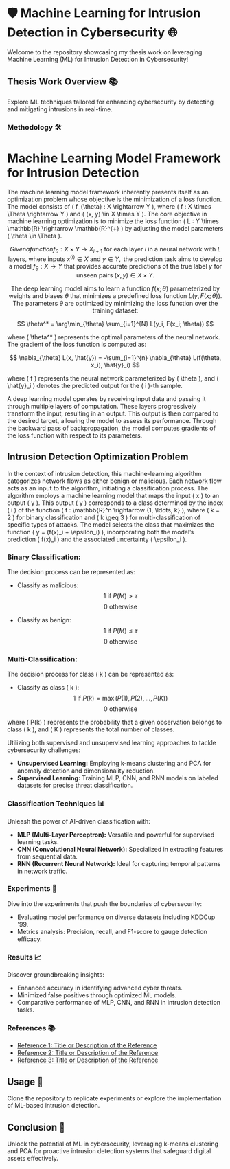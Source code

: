 # 🛡️ Machine Learning for Intrusion Detection in Cybersecurity 🌐

Welcome to the repository showcasing my thesis work on leveraging Machine Learning (ML) for Intrusion Detection in Cybersecurity!

## Thesis Work Overview 📚

Explore ML techniques tailored for enhancing cybersecurity by detecting and mitigating intrusions in real-time.

### Methodology 🛠️

# Machine Learning Model Framework for Intrusion Detection

The machine learning model framework inherently presents itself as an optimization problem whose objective is the minimization of a loss function. The model consists of \( f_{\theta} : X \rightarrow Y \), where \( f : X \times \Theta \rightarrow Y \) and \( (x, y) \in X \times Y \). The core objective in machine learning optimization is to minimize the loss function \( L : Y \times \mathbb{R} \rightarrow \mathbb{R}^{+} \) by adjusting the model parameters \( \theta \in \Theta \).

$$
Given a function f_{\theta} : X \times Y \rightarrow X_{i+1} \text{ for each layer } i \text{ in a neural network with } L \text{ layers, where inputs } x^{(i)} \in X \text{ and } y \in Y, \text{ the prediction task aims to develop a model } f_{\theta} : X \rightarrow Y \text{ that provides accurate predictions of the true label } y \text{ for unseen pairs } (x, y) \in X \times Y.
$$

$$
\text{The deep learning model aims to learn a function } f(x; \theta) \text{ parameterized by weights and biases } \theta \text{ that minimizes a predefined loss function } L(y, F(x; \theta)). \text{ The parameters } \theta \text{ are optimized by minimizing the loss function over the training dataset:}
$$


$$ \theta^* = \arg\min_{\theta} \sum_{i=1}^{N} L(y_i, F(x_i; \theta)) $$

where \( \theta^* \) represents the optimal parameters of the neural network. The gradient of the loss function is computed as:

$$ \nabla_{\theta} L(x, \hat{y}) = -\sum_{i=1}^{n} \nabla_{\theta} L(f(\theta, x_i), \hat{y}_i) $$

where \( f \) represents the neural network parameterized by \( \theta \), and \( \hat{y}_i \) denotes the predicted output for the \( i \)-th sample.

A deep learning model operates by receiving input data and passing it through multiple layers of computation. These layers progressively transform the input, resulting in an output. This output is then compared to the desired target, allowing the model to assess its performance. Through the backward pass of backpropagation, the model computes gradients of the loss function with respect to its parameters.

## Intrusion Detection Optimization Problem

In the context of intrusion detection, this machine-learning algorithm categorizes network flows as either benign or malicious. Each network flow acts as an input to the algorithm, initiating a classification process. The algorithm employs a machine learning model that maps the input \( x \) to an output \( y \). This output \( y \) corresponds to a class determined by the index \( i \) of the function \( f : \mathbb{R}^n \rightarrow \{1, \ldots, k\} \), where \( k = 2 \) for binary classification and \( k \geq 3 \) for multi-classification of specific types of attacks. The model selects the class that maximizes the function \( y = (f(x)_i + \epsilon_i) \), incorporating both the model’s prediction \( f(x)_i \) and the associated uncertainty \( \epsilon_i \).

### Binary Classification:

The decision process can be represented as:

- Classify as malicious:
  $$ 1 \text{ if } P(M) > \tau $$
  $$ 0 \text{ otherwise} $$

- Classify as benign:
  $$ 1 \text{ if } P(M) \leq \tau $$
  $$ 0 \text{ otherwise} $$

### Multi-Classification:

The decision process for class \( k \) can be represented as:

- Classify as class \( k \):
  $$ 1 \text{ if } P(k) = \max(P(1), P(2), \ldots, P(K)) $$
  $$ 0 \text{ otherwise} $$

where \( P(k) \) represents the probability that a given observation belongs to class \( k \), and \( K \) represents the total number of classes.



Utilizing both supervised and unsupervised learning approaches to tackle cybersecurity challenges:

- **Unsupervised Learning:** Employing k-means clustering and PCA for anomaly detection and dimensionality reduction.
- **Supervised Learning:** Training MLP, CNN, and RNN models on labeled datasets for precise threat classification.


### Classification Techniques 📊

Unleash the power of AI-driven classification with:

- **MLP (Multi-Layer Perceptron):** Versatile and powerful for supervised learning tasks.
- **CNN (Convolutional Neural Network):** Specialized in extracting features from sequential data.
- **RNN (Recurrent Neural Network):** Ideal for capturing temporal patterns in network traffic.

### Experiments 🧪

Dive into the experiments that push the boundaries of cybersecurity:

- Evaluating model performance on diverse datasets including KDDCup '99.
- Metrics analysis: Precision, recall, and F1-score to gauge detection efficacy.

### Results 📈

Discover groundbreaking insights:

- Enhanced accuracy in identifying advanced cyber threats.
- Minimized false positives through optimized ML models.
- Comparative performance of MLP, CNN, and RNN in intrusion detection tasks.

### References 📚

- [Reference 1: Title or Description of the Reference](link)
- [Reference 2: Title or Description of the Reference](link)
- [Reference 3: Title or Description of the Reference](link)

## Usage 🚀

Clone the repository to replicate experiments or explore the implementation of ML-based intrusion detection.

## Conclusion 🌟

Unlock the potential of ML in cybersecurity, leveraging k-means clustering and PCA for proactive intrusion detection systems that safeguard digital assets effectively.
